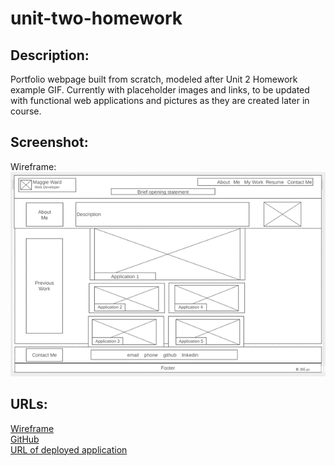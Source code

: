 # unit-two-homework

## Description:
Portfolio webpage built from scratch, modeled after Unit 2 Homework example GIF. Currently with placeholder images and links, to be updated with functional web applications and pictures as they are created later in course. 

## Screenshot:
Wireframe:
<img src="./assets/wireframe.png">


## URLs:
<a href="https://wireframe.cc/L1GSbf">Wireframe</a>
<br>
<a href="https://github.com/mlward639/unit-two-homework">GitHub</a>
<br>
<a href="https://mlward639.github.io/unit-two-homework/">URL of deployed application</a>


